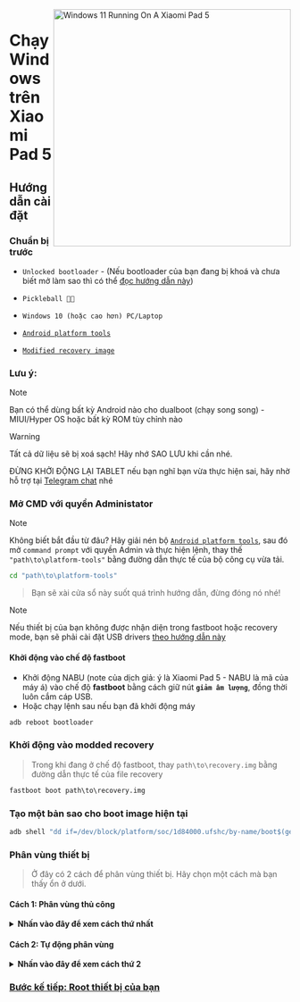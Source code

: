 <img align="right" src="https://raw.githubusercontent.com/erdilS/Port-Windows-11-Xiaomi-Pad-5/main/nabu.png" width="425" alt="Windows 11 Running On A Xiaomi Pad 5">

# Chạy Windows trên Xiaomi Pad 5

## Hướng dẫn cài đặt

### Chuẩn bị trước
- ```Unlocked bootloader``` - (Nếu bootloader của bạn đang bị khoá và chưa biết mở làm sao thì có thể [đọc hướng dẫn này](unlock-bootloader-en.md))

-  ```Pickleball 🤡🧠```

- ```Windows 10 (hoặc cao hơn) PC/Laptop```

- [```Android platform tools```](https://developer.android.com/studio/releases/platform-tools)

- [```Modified recovery image```](https://github.com/erdilS/Port-Windows-11-Xiaomi-Pad-5/releases/download/1.0/recovery.img)

### Lưu ý:
> [!NOTE]
> Bạn có thể dùng bất kỳ Android nào cho dualboot (chạy song song) - MIUI/Hyper OS hoặc bất kỳ ROM tùy chỉnh nào

> [!Warning]
> Tất cả dữ liệu sẽ bị xoá sạch! Hãy nhớ SAO LƯU khi cần nhé.
> 
> ĐỪNG KHỞI ĐỘNG LẠI TABLET nếu bạn nghĩ bạn vừa thực hiện sai, hãy nhờ hỗ trợ tại [Telegram chat](https://t.me/nabuwoa) nhé

### Mở CMD với quyền Administator
> [!NOTE]
> Không biết bắt đầu từ đâu? Hãy giải nén bộ [```Android platform tools```](https://developer.android.com/studio/releases/platform-tools), sau đó mở ```command prompt``` với quyền Admin và thực hiện lệnh, thay thế `"path\to\platform-tools"` bằng đường dẫn thực tế của bộ công cụ vừa tải.
```cmd
cd "path\to\platform-tools"
```
> Bạn sẽ xài cửa sổ này suốt quá trình hướng dẫn, đừng đóng nó nhé!

> [!Note]
> Nếu thiết bị của bạn không được nhận diện trong fastboot hoặc recovery mode, bạn sẽ phải cài đặt USB drivers [theo hướng dẫn này](troubleshooting-en.md#device-is-not-recognized-in-fastboot-or-recovery)

#### Khởi động vào chế độ fastboot
- Khởi động NABU (note của dịch giả: ý là Xiaomi Pad 5 - NABU là mã của máy á) vào chế độ **fastboot** bằng cách giữ nút **`giảm âm lượng`**, đồng thời luôn cắm cáp USB.
- Hoặc chạy lệnh sau nếu bạn đã khởi động máy
```cmd
adb reboot bootloader
```

### Khởi động vào modded recovery
> Trong khi đang ở chế độ fastboot, thay `path\to\recovery.img` bằng đường dẫn thực tế của file recovery
```cmd
fastboot boot path\to\recovery.img
```

### Tạo một bản sao cho boot image hiện tại
```cmd
adb shell "dd if=/dev/block/platform/soc/1d84000.ufshc/by-name/boot$(getprop ro.boot.slot_suffix) of=/tmp/normal_boot.img" && adb pull /tmp/normal_boot.img
```

### Phân vùng thiết bị
> Ở đây có 2 cách để phân vùng thiết bị. Hãy chọn một cách mà bạn thấy ổn ở dưới.

#### Cách 1: Phân vùng thủ công

<details>
  <summary><strong>Nhấn vào đây để xem cách thứ nhất</strong></summary> 

#### Unmount data
> Bỏ qua mọi lỗi có thể xảy ra và tiếp tục
```cmd
adb shell umount /dev/block/by-name/userdata
``` 

#### Chỉnh sửa bảng phân vùng (partition table)
```cmd
adb shell sgdisk --resize-table 64 /dev/block/sda
```

#### Chuẩn bị cho việc phân vùng
```cmd
adb shell parted /dev/block/sda
``` 

#### In các phân vùng hiện tại bằng bảng
> Các "phần" sẽ được in dưới dạng bảng phân vùng, **userdata** thường sẽ là phần cuối cùng trong danh sách
```cmd
print
``` 

#### Gỡ bỏ phân vùng userdata
> Thay **$** bằng số của phân vùng **userdata**, thường là **31**
```cmd
rm $
``` 

#### Khởi tạo phân vùng userdata mới
> Thay **10.9GB** bằng giá trị trước đó của **userdata** mà chúng ta vừa xóa
>
> Thay **70GB** bằng giá trị cuối mà bạn muốn **userdata** nhận. Trong ví dụ này, dung lượng có thể dùng trong Android sẽ là 70GB-10.9GB = **59GB**
```cmd
mkpart userdata ext4 10.9GB 70GB
``` 

#### Khởi tạo phân vùng ESP
> Thay **70GB** bằng giá trị cuối của **userdata**
>
> Thay **70.3GB** bằng giá trị bạn vừa dùng trước đó, thêm **0.3GB** vào đó
```cmd
mkpart esp fat32 70GB 70.3GB
``` 

#### Khởi tạo phân vùng Windows
> Thay **70.3GB** bằng giá trị cuối của **esp**
```cmd
mkpart win ntfs 70.3GB -0MB
``` 

#### Làm cho ESP có thể boot
> Sử dụng `print` để xem tất cả các phân vùng. Thay "$" bằng số phân vùng ESP của bạn, thường là **32**
```cmd
set $ esp on
``` 

#### Thoát chia phân vùng
```cmd
quit
``` 

### Format dữ liệu
> Hãy đảm bảo rằng **userdata** chắc chắn có số phân vùng là **31** bằng cách cuộn lên đầu đầu ra của lệnh `print`
```cmd
adb shell mke2fs -t f2fs -f /dev/block/sda31
```

#### Kiểm tra Android có khởi động được không
> Nếu không được, hãy khởi động vào recovery gốc và thực hiện **factory reset**
```cmd
adb reboot
```

### Format phân vùng Windows và ESP
```cmd
adb shell mkfs.ntfs -f /dev/block/by-name/win -L WINNABU
``` 

```cmd
adb shell mkfs.fat -F32 -s1 /dev/block/by-name/esp -n ESPNABU
``` 

</details>

#### Cách 2: Tự động phân vùng

<details>
  <summary><strong>Nhấn vào đây để xem cách thứ 2</strong></summary> 

### Chạy script phân vùng
> Thay **$** bằng dung lượng bạn muốn Windows sử dụng (không cần thêm GB, chỉ cần viết số)
> 
> Nếu nó yêu cầu bạn phải chạy lại lần nữa thì cứ chạy nhé
```cmd
adb shell partition $
``` 

#### Kiểm tra Android có khởi động được không
> Nếu không được, hãy khởi động vào recovery gốc và thực hiện **factory reset**
```cmd
adb reboot
```

</details>

### [Bước kế tiếp: Root thiết bị của bạn](/guide/Vietnamese/2-rootguide-vi.md)




























